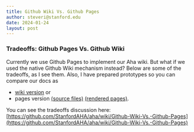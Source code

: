 ```yaml
---
title: Github Wiki Vs. Github Pages
author: steveri@stanford.edu
date: 2024-01-24
layout: post
---
```


### Tradeoffs: Github Pages Vs. Github Wiki

Currently we use Github Pages to implement our Aha wiki. But what if
we used the native Github Wiki mechanism instead? Below are some of
the tradeoffs, as I see them. Also, I have prepared prototypes so you
can compare our docs as
* [wiki version](https://github.com/StanfordAHA/aha/wiki) or
* pages version
[(source files)](https://github.com/StanfordAHA/aha-wiki-page)
[(rendered pages)](https://stanfordaha.github.io/aha-wiki-page).

You can see the tradeoffs discussion here:
[https://github.com/StanfordAHA/aha/wiki/Github-Wiki-Vs.-Github-Pages](https://github.com/StanfordAHA/aha/wiki/Github-Wiki-Vs.-Github-Pages)
